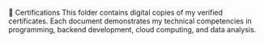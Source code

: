 📜 Certifications
This folder contains digital copies of my verified certificates. Each document demonstrates my technical competencies in programming, backend development, cloud computing, and data analysis.

